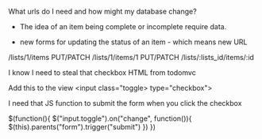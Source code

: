 What urls do I need and how might my database change?

- The idea of an item being complete or incomplete require data.

- new forms for updating the status of an item - which means new URL

/lists/1/items
    PUT/PATCH /lists/1/items/1
    PUT/PATCH /lists/:lists_id/items/:id 

I know I need to steal that checkbox HTML from todomvc

Add this to the view
<input  class="toggle> type="checkbox">

I need that JS function to submit the form when you click the checkbox

$(function(){
    $("input.toggle").on("change", function()){
        $(this).parents("form").trigger("submit")
    })
})